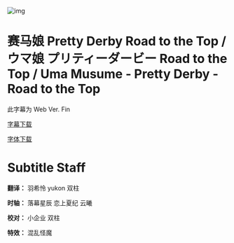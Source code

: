 ![img](https://p.inari.site/kitauji/pigeon/PDrttt04.png)

# 赛马娘 Pretty Derby Road to the Top / ウマ娘 プリティーダービー Road to the Top / Uma Musume - Pretty Derby - Road to the Top

此字幕为 Web Ver. Fin

[字幕下载](https://hazukikaguya-my.sharepoint.com/:u:/g/personal/kitaujisub_office_inari_site/EVvbDAz0-uRBmz5DC0bvrroBc7fCVpO_WkBZ3ltjLkRByw?e=dBOo80)

[字体下载](https://hazukikaguya-my.sharepoint.com/:u:/g/personal/kitaujisub_office_inari_site/EWF1Ohc0tfhJtaX2REZF-d8BomquyitQ7d8yylBxzjjwyg?e=t2rbMj)

# Subtitle Staff

**翻译：** 羽希怜 yukon 双柱

**时轴：** 落幕星辰 恋上夏纪 云曦

**校对：** 小企业 双柱

**特效：** 混乱怪魔
 
